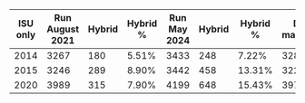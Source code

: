 | ISU only | Run August 2021 | Hybrid | Hybrid % | Run May 2024 | Hybrid | Hybrid % | DOI matched |
|----------|-----------------|--------|----------|--------------|--------|----------|-------------|
| 2014     | 3267            | 180    | 5.51%    | 3433         | 248    | 7.22%    | 3288        |
| 2015     | 3246            | 289    | 8.90%    | 3442         | 458    | 13.31%   | 3220        |
| 2020     | 3989            | 315    | 7.90%    | 4199         | 648    | 15.43%   | 3974        |
